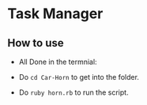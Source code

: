 # Task Manager

## How to use ##

- All Done in the termnial:

- Do `cd Car-Horn` to get into the folder.

- Do `ruby horn.rb` to run the script.